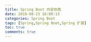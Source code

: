 ```yaml
---
title: Spring Boot 内容协商
date: 2018-08-23 16:08:13
categories: Spring Boot
tags: [Spring,Spring Boot,Spring 扩展]
toc: true
comments: true
---
```


